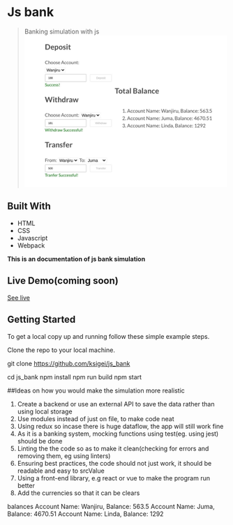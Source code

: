 # Js bank

> Banking simulation with js
![screenshot](./screenshot/screen.jpg)
## Built With

- HTML
- CSS
- Javascript
- Webpack

**This is an documentation of js bank simulation**

## Live Demo(coming soon)

[See live](#)

## Getting Started

To get a local copy up and running follow these simple example steps.

Clone the repo to your local machine.

git clone https://github.com/ksigei/js_bank

cd js_bank
npm install
npm run build
npm start

##Ideas on how you would make the simulation more realistic

1. Create a backend or use an external API to save the data rather than using local storage
2. Use modules instead of just on file, to make code neat
3. Using redux so incase there is huge dataflow, the app will still work fine
4. As it is a banking system, mocking functions using test(eg. using jest) should be done
5. Linting the the code so as to make it clean(checking for errors and removing them, eg using linters)
6. Ensuring best practices, the code should not just work, it should be readable and easy to srcValue
7. Using a front-end library, e.g react or vue to make the program run better
8. Add the currencies so that it can be clears


balances
Account Name: Wanjiru, Balance: 563.5
Account Name: Juma, Balance: 4670.51
Account Name: Linda, Balance: 1292